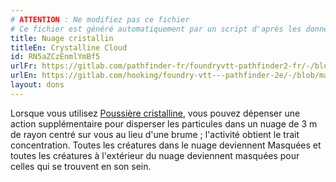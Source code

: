 ```yaml
---
# ATTENTION : Ne modifiez pas ce fichier
# Ce fichier est généré automatiquement par un script d'après les données du module Foundry VTT officiel et de sa traduction
title: Nuage cristallin
titleEn: Crystalline Cloud
id: RN5aZCzEnmlYmBf5
urlFr: https://gitlab.com/pathfinder-fr/foundryvtt-pathfinder2-fr/-/blob/master/data/feats/RN5aZCzEnmlYmBf5.htm
urlEn: https://gitlab.com/hooking/foundry-vtt---pathfinder-2e/-/blob/master/packs/data/feats.db/crystalline-cloud.json
layout: dons
---
```

Lorsque vous utilisez [Poussière cristalline](poussière-cristalline.html), vous pouvez dépenser une action supplémentaire pour disperser les particules dans un nuage de 3 m de rayon centré sur vous au lieu d'une brume ; l'activité obtient le trait concentration. Toutes les créatures dans le nuage deviennent Masquées et toutes les créatures à l'extérieur du nuage deviennent masquées pour celles qui se trouvent en son sein.
